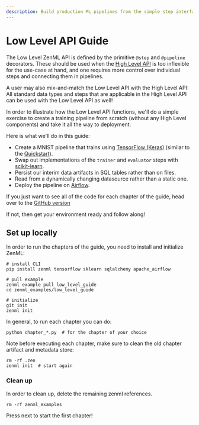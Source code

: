 ```yaml
---
description: Build production ML pipelines from the simple step interface.
---
```


# Low Level API Guide

The Low Level ZenML API is defined by the primitive `@step` and `@pipeline` decorators. These should be used when the [High Level API](../high-level-api) is too inflexible for the use-case at hand, and one requires more control over individual steps and connecting them in pipelines.

A user may also mix-and-match the Low Level API with the High Level API: All standard data types and steps that are applicable in the High Level API can be used with the Low Level API as well!

In order to illustrate how the Low Level API functions, we'll do a simple exercise to create a training pipeline from scratch (without any High Level components) and take it all the way to deployment.

Here is what we'll do in this guide:

* Create a MNIST pipeline that trains using [TensorFlow (Keras)](https://www.tensorflow.org/) (similar to the [Quickstart](../../quickstart-guide.md)).
* Swap out implementations of the `trainer` and `evaluator` steps with [scikit-learn](https://scikit-learn.org/).
* Persist our interim data artifacts in SQL tables rather than on files.
* Read from a dynamically changing datasource rather than a static one.
* Deploy the pipeline on [Airflow](https://airflow.apache.org/).

If you just want to see all of the code for each chapter of the guide, head over to the [GitHub version](https://github.com/zenml-io/zenml/tree/main/examples/low_level_guide)

If not, then get your environment ready and follow along!

## Set up locally

In order to run the chapters of the guide, you need to install and initialize ZenML:

```shell
# install CLI
pip install zenml tensorflow sklearn sqlalchemy apache_airflow

# pull example
zenml example pull low_level_guide
cd zenml_examples/low_level_guide

# initialize
git init
zenml init
```

In general, to run each chapter you can do:

```shell
python chapter_*.py  # for the chapter of your choice
```

Note before executing each chapter, make sure to clean the old chapter artifact and metadata store:

```shell
rm -rf .zen
zenml init  # start again
```

### Clean up
In order to clean up, delete the remaining zenml references.

```shell
rm -rf zenml_examples
```

Press next to start the first chapter!

